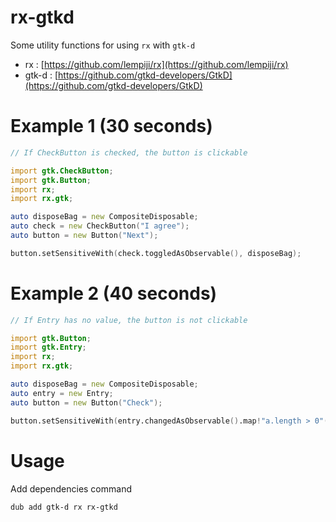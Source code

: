 # rx-gtkd
Some utility functions for using `rx` with `gtk-d`

- rx : [https://github.com/lempiji/rx](https://github.com/lempiji/rx)
- gtk-d : [https://github.com/gtkd-developers/GtkD](https://github.com/gtkd-developers/GtkD)

# Example 1 (30 seconds)

```d
// If CheckButton is checked, the button is clickable

import gtk.CheckButton;
import gtk.Button;
import rx;
import rx.gtk;

auto disposeBag = new CompositeDisposable;
auto check = new CheckButton("I agree");
auto button = new Button("Next");

button.setSensitiveWith(check.toggledAsObservable(), disposeBag);
```

# Example 2 (40 seconds)

```d
// If Entry has no value, the button is not clickable

import gtk.Button;
import gtk.Entry;
import rx;
import rx.gtk;

auto disposeBag = new CompositeDisposable;
auto entry = new Entry;
auto button = new Button("Check");

button.setSensitiveWith(entry.changedAsObservable().map!"a.length > 0"(), disposeBag);
```

# Usage

Add dependencies command

```bash
dub add gtk-d rx rx-gtkd 
```
